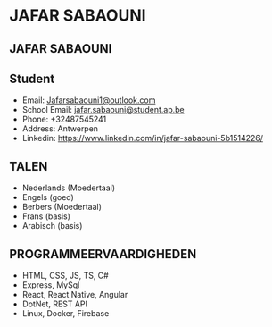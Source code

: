 # JAFAR SABAOUNI
## JAFAR SABAOUNI
## Student
- Email: Jafarsabaouni1@outlook.com
- School Email: jafar.sabaouni@student.ap.be
- Phone: +32487545241
- Address: Antwerpen
- Linkedin: https://www.linkedin.com/in/jafar-sabaouni-5b1514226/
  

## TALEN
- Nederlands (Moedertaal)
- Engels (goed)
- Berbers (Moedertaal)
- Frans (basis)
- Arabisch (basis)


## PROGRAMMEERVAARDIGHEDEN
- HTML, CSS, JS, TS, C#
- Express, MySql
- React, React Native, Angular
- DotNet, REST API
- Linux, Docker, Firebase

